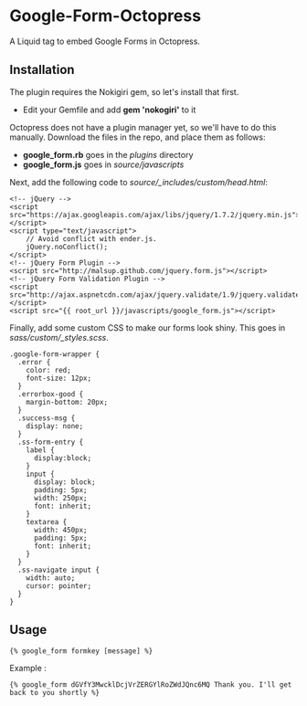 Google-Form-Octopress
=====================

A Liquid tag to embed Google Forms in Octopress.

## Installation

The plugin requires the Nokigiri gem, so let's install that first.

* Edit your Gemfile and add **gem 'nokogiri'** to it

Octopress does not have a plugin manager yet, so we'll have to do this manually.
Download the files in the repo, and place them as follows:

* **google_form.rb** goes in the *plugins* directory
* **google_form.js** goes in *source/javascripts*

Next, add the following code to *source/_includes/custom/head.html*:

    <!-- jQuery -->
    <script src="https://ajax.googleapis.com/ajax/libs/jquery/1.7.2/jquery.min.js"></script>
    <script type="text/javascript">
        // Avoid conflict with ender.js.
        jQuery.noConflict();
    </script>
    <!-- jQuery Form Plugin -->
    <script src="http://malsup.github.com/jquery.form.js"></script>
    <!-- jQuery Form Validation Plugin -->
    <script src="http://ajax.aspnetcdn.com/ajax/jquery.validate/1.9/jquery.validate.min.js"></script> 
    <script src="{{ root_url }}/javascripts/google_form.js"></script>
      
Finally, add some custom CSS to make our forms look shiny. This goes in *sass/custom/_styles.scss*.

    .google-form-wrapper {
      .error {
        color: red;
        font-size: 12px;
      }
      .errorbox-good {
        margin-bottom: 20px;
      }
      .success-msg {
        display: none;
      }
      .ss-form-entry {
        label {
          display:block;
        }
        input {
          display: block;
          padding: 5px;
          width: 250px;
          font: inherit;
        }
        textarea {
          width: 450px;
          padding: 5px;
          font: inherit;
        }
      }
      .ss-navigate input {
        width: auto;
        cursor: pointer;
      }
    }
    
## Usage

    {% google_form formkey [message] %}

Example :

    {% google_form dGVfY3MwcklDcjVrZERGYlRoZWdJQnc6MQ Thank you. I'll get back to you shortly %}

